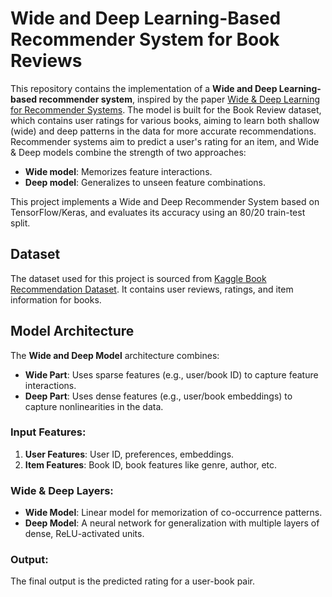 # Wide and Deep Learning-Based Recommender System for Book Reviews

This repository contains the implementation of a **Wide and Deep Learning-based recommender system**, inspired by the paper [Wide & Deep Learning for Recommender Systems](https://arxiv.org/abs/1606.07792). The model is built for the Book Review dataset, which contains user ratings for various books, aiming to learn both shallow (wide) and deep patterns in the data for more accurate recommendations.
Recommender systems aim to predict a user's rating for an item, and Wide & Deep models combine the strength of two approaches:
- **Wide model**: Memorizes feature interactions.
- **Deep model**: Generalizes to unseen feature combinations.

This project implements a Wide and Deep Recommender System based on TensorFlow/Keras, and evaluates its accuracy using an 80/20 train-test split.

## Dataset

The dataset used for this project is sourced from [Kaggle Book Recommendation Dataset](https://www.kaggle.com/code/jirakst/book-recommendation/input). It contains user reviews, ratings, and item information for books.

## Model Architecture

The **Wide and Deep Model** architecture combines:
- **Wide Part**: Uses sparse features (e.g., user/book ID) to capture feature interactions.
- **Deep Part**: Uses dense features (e.g., user/book embeddings) to capture nonlinearities in the data.

### Input Features:
1. **User Features**: User ID, preferences, embeddings.
2. **Item Features**: Book ID, book features like genre, author, etc.

### Wide & Deep Layers:
- **Wide Model**: Linear model for memorization of co-occurrence patterns.
- **Deep Model**: A neural network for generalization with multiple layers of dense, ReLU-activated units.

### Output:
The final output is the predicted rating for a user-book pair.


